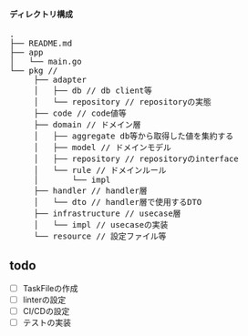 

#### ディレクトリ構成
<pre>
.
├── README.md
├── app
│   └── main.go 
└── pkg // 
     ├── adapter
     │   ├── db // db client等
     │   └── repository // repositoryの実態
     ├── code // code値等
     ├── domain // ドメイン層
     │   ├── aggregate db等から取得した値を集約する
     │   ├── model // ドメインモデル
     │   ├── repository // repositoryのinterface
     │   └── rule // ドメインルール
     │       └── impl
     ├── handler // handler層
     │   └── dto // handler層で使用するDTO
     ├── infrastructure // usecase層
     │   └── impl // usecaseの実装
     └── resource // 設定ファイル等
</pre>

## todo 
- [ ] TaskFileの作成
- [ ] linterの設定
- [ ] CI/CDの設定
- [ ] テストの実装